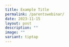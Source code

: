 ```yaml
---
title: Example Title
permalink: /parentswebinar/
date: 2023-11-15
layout: post
description: ""
image: ""
variant: tiptap
---
```

